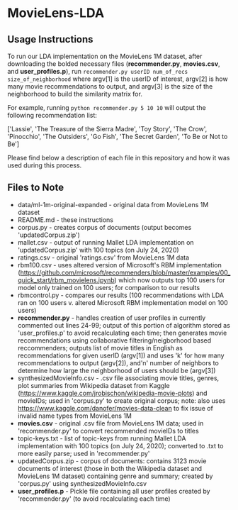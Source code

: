 # MovieLens-LDA

## Usage Instructions ##
To run our LDA implementation on the MovieLens 1M dataset, after downloading the bolded necessary files (**recommender.py**, **movies.csv**, and **user_profiles.p**), run `recommender.py userID num_of_recs size_of_neighborhood` where argv[1] is the userID of interest, argv[2] is how many movie recommendations to output, and argv[3] is the size of the neighborhood to build the similarity matrix for.

For example, running `python recommender.py 5 10 10` will output the following recommendation list:

['Lassie', 'The Treasure of the Sierra Madre', 'Toy Story', 'The Crow', 'Pinocchio', 'The Outsiders', 'Go Fish', 'The Secret Garden', 'To Be or Not to Be']

Please find below a description of each file in this repository and how it was used during this process.

## Files to Note ##
* data/ml-1m-original-expanded - original data from MovieLens 1M dataset
* README.md - these instructions
* corpus.py - creates corpus of documents (output becomes 'updatedCorpus.zip')
* mallet.csv - output of running Mallet LDA implementation on 'updatedCorpus.zip' with 100 topics (on July 24, 2020)
* ratings.csv - original 'ratings.csv' from MovieLens 1M data
* rbm100.csv - uses altered version of Microsoft's RBM implementation (https://github.com/microsoft/recommenders/blob/master/examples/00_quick_start/rbm_movielens.ipynb) which now outputs top 100 users for model only trained on 100 users; for comparison to our results
* rbmcontrol.py - compares our results (100 recommendations with LDA ran on 100 users v. altered Microsoft RBM implementation model on 100 users)
* **recommender.py** - handles creation of user profiles in currently commented out lines 24-99; output of this portion of algorithm stored as 'user_profiles.p' to avoid recalculating each time; then generates movie recommendations using collaborative filtering/neigborhood based reccommenders; outputs list of movie titles in English as recommendations for given userID (argv[1]) and uses 'k' for how many recommendations to output (argv[2]), and'n' number of neighbors to determine how large the neighborhood of users should be (argv[3])
* synthesizedMovieInfo.csv - .csv file associating movie titles, genres, plot summaries from Wikipedia dataset from Kaggle (https://www.kaggle.com/jrobischon/wikipedia-movie-plots) and movieIDs; used in 'corpus.py' to create original corpus; note: also uses  https://www.kaggle.com/danofer/movies-data-clean to fix issue of invalid name types from MovieLens 1M
* **movies.csv** - original .csv file from MovieLens 1M data; used in 'recommender.py' to convert recommended movieIDs to titles 
* topic-keys.txt - list of topic-keys from running Mallet LDA implementation with 100 topics (on July 24, 2020); converted to .txt to more easily parse; used in 'recommender.py' 
* updatedCorpus.zip - corpus of documents: contains 3123 movie documents of interest (those in both the Wikipedia dataset and MovieLens 1M dataset) containing genre and summary; created by 'corpus.py' using synthesizedMovieInfo.csv 
* **user_profiles.p** - Pickle file containing all user profiles created by 'recommender.py' (to avoid recalculating each time)
